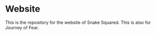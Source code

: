 Website
=======

This is the repository for the website of Snake Squared.
This is also for Journey of Fear.
